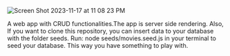 
![Screen Shot 2023-11-17 at 11 08 23 PM](https://github.com/JonathanRaposo/Cinema-App/assets/67019470/70de6668-32c2-49c8-9682-014e48398384)

A  web app with CRUD functionalities.The app is server side rendering. Also, If you want to clone this repository, you can insert data to your database with the folder seeds. Run: node seeds/movies.seed.js in your terminal to seed your database. This way you have something to play with.
